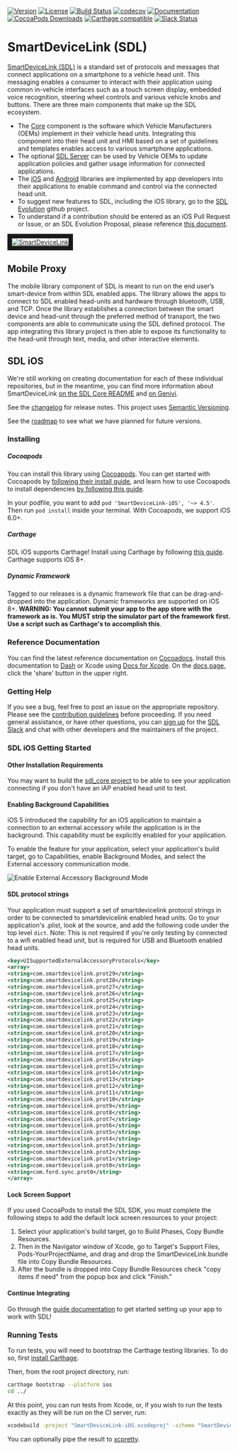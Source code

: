 
[![Version](https://img.shields.io/cocoapods/v/SmartDeviceLink-iOS.svg?style=flat)](https://cocoapods.org/pods/SmartDeviceLink-iOS)
[![License](https://img.shields.io/cocoapods/l/SmartDeviceLink-iOS.svg?style=flat)](https://cocoapods.org/pods/SmartDeviceLink-iOS)
[![Build Status](https://img.shields.io/travis/smartdevicelink/sdl_ios/master.svg?style=flat)](https://travis-ci.org/smartdevicelink/sdl_ios)
[![codecov](https://codecov.io/gh/smartdevicelink/sdl_ios/branch/master/graph/badge.svg)](https://codecov.io/gh/smartdevicelink/sdl_ios)
[![Documentation](https://img.shields.io/cocoapods/metrics/doc-percent/SmartDeviceLink-iOS.svg)](http://cocoadocs.org/docsets/SmartDeviceLink-iOS/)
[![CocoaPods Downloads](https://img.shields.io/cocoapods/dt/SmartDeviceLink-iOS.svg?maxAge=172800)](https://cocoapods.org/pods/SmartDeviceLink-iOS)
[![Carthage compatible](https://img.shields.io/badge/Carthage-compatible-4BC51D.svg?style=flat)](https://github.com/Carthage/Carthage)
[![Slack Status](http://sdlslack.herokuapp.com/badge.svg)](http://slack.smartdevicelink.com)
 

# SmartDeviceLink (SDL)

[SmartDeviceLink (SDL)](https://www.smartdevicelink.com) is a standard set of protocols and messages that connect applications on a smartphone to a vehicle head unit. This messaging enables a consumer to interact with their application using common in-vehicle interfaces such as a touch screen display, embedded voice recognition, steering wheel controls and various vehicle knobs and buttons. There are three main components that make up the SDL ecosystem.

* The [Core](https://github.com/smartdevicelink/sdl_core) component is the software which Vehicle Manufacturers (OEMs)  implement in their vehicle head units. Integrating this component into their head unit and HMI based on a set of guidelines and templates enables access to various smartphone applications.
* The optional [SDL Server](https://github.com/smartdevicelink/sdl_server) can be used by Vehicle OEMs to update application policies and gather usage information for connected applications.
* The [iOS](https://github.com/smartdevicelink/sdl_ios) and [Android](https://github.com/smartdevicelink/sdl_android) libraries are implemented by app developers into their applications to enable command and control via the connected head unit.
* To suggest new features to SDL, including the iOS library, go to the [SDL Evolution](https://github.com/smartdevicelink/sdl_evolution) github project.
* To understand if a contribution should be entered as an iOS Pull Request or Issue, or an SDL Evolution Proposal, please reference [this document](https://github.com/smartdevicelink/sdl_evolution/blob/master/proposals_versus_issues.md).

<a href="http://www.youtube.com/watch?feature=player_embedded&v=AzdQdSCS24M" target="_blank"><img src="http://i.imgur.com/nm8UujD.png?1" alt="SmartDeviceLink" border="10" /></a>


## Mobile Proxy

The mobile library component of SDL is meant to run on the end user’s smart-device from within SDL enabled apps. The library allows the apps to connect to SDL enabled head-units and hardware through bluetooth, USB, and TCP. Once the library establishes a connection between the smart device and head-unit through the preferred method of transport, the two components are able to communicate using the SDL defined protocol. The app integrating this library project is then able to expose its functionality to the head-unit through text, media, and other interactive elements.


## SDL iOS

We're still working on creating documentation for each of these individual repositories, but in the meantime, you can find more information about SmartDeviceLink [on the SDL Core README](https://github.com/smartdevicelink/sdl_core/blob/master/README.md) and [on Genivi](http://projects.genivi.org/smartdevicelink/about).

See the [changelog](https://github.com/smartdevicelink/sdl_ios/blob/master/CHANGELOG.md) for release notes. This project uses [Semantic Versioning](http://semver.org/).

See the [roadmap](https://github.com/smartdevicelink/sdl_ios/wiki/Roadmap) to see what we have planned for future versions.

### Installing

##### Cocoapods

You can install this library using [Cocoapods](https://cocoapods.org/pods/SmartDeviceLink-iOS). You can get started with Cocoapods by [following their install guide](https://guides.cocoapods.org/using/getting-started.html#getting-started), and learn how to use Cocoapods to install dependencies [by following this guide](https://guides.cocoapods.org/using/using-cocoapods.html).

In your podfile, you want to add `pod 'SmartDeviceLink-iOS', '~> 4.5'`. Then run `pod install` inside your terminal. With Cocoapods, we support iOS 6.0+.

##### Carthage

SDL iOS supports Carthage! Install using Carthage by following [this guide](https://github.com/Carthage/Carthage#adding-frameworks-to-an-application). Carthage supports iOS 8+.

##### Dynamic Framework

Tagged to our releases is a dynamic framework file that can be drag-and-dropped into the application. Dynamic frameworks are supported on iOS 8+. **WARNING: You cannot submit your app to the app store with the framework as is. You MUST strip the simulator part of the framework first. Use a script such as Carthage's to accomplish this**.

### Reference Documentation

You can find the latest reference documentation on [Cocoadocs](http://cocoadocs.org/docsets/SmartDeviceLink-iOS). Install this documentation to [Dash](http://kapeli.com/dash) or Xcode using [Docs for Xcode](https://documancer.com/xcode/). On the [docs page](http://cocoadocs.org/docsets/SmartDeviceLink-iOS), click the 'share' button in the upper right.

### Getting Help

If you see a bug, feel free to post an issue on the appropriate repository. Please see the [contribution guidelines](https://github.com/smartdevicelink/sdl_ios/blob/master/CONTRIBUTING.md) before proceeding. If you need general assistance, or have other questions, you can [sign up](http://slack.smartdevicelink.org) for the [SDL Slack](https://smartdevicelink.slack.com) and chat with other developers and the maintainers of the project.

### SDL iOS Getting Started

#### Other Installation Requirements
You may want to build the [sdl_core project](https://github.com/smartdevicelink/sdl_core) to be able to see your application connecting if you don't have an iAP enabled head unit to test.

#### Enabling Background Capabilities
iOS 5 introduced the capability for an iOS application to maintain a connection to an external accessory while the application is in the background. This capability must be explicitly enabled for your application.

To enable the feature for your application, select your application's build target, go to Capabilities, enable Background Modes, and select the External accessory communication mode.

![Enable External Accessory Background Mode](http://i.imgur.com/zxn4lsb.png)

#### SDL protocol strings
Your application must support a set of smartdevicelink protocol strings in order to be connected to smartdevicelink enabled head units. Go to your application's .plist, look at the source, and add the following code under the top level `dict`. Note: This is not required if you're only testing by connected to a wifi enabled head unit, but is required for USB and Bluetooth enabled head units.

```xml
<key>UISupportedExternalAccessoryProtocols</key>
<array>
<string>com.smartdevicelink.prot29</string>
<string>com.smartdevicelink.prot28</string>
<string>com.smartdevicelink.prot27</string>
<string>com.smartdevicelink.prot26</string>
<string>com.smartdevicelink.prot25</string>
<string>com.smartdevicelink.prot24</string>
<string>com.smartdevicelink.prot23</string>
<string>com.smartdevicelink.prot22</string>
<string>com.smartdevicelink.prot21</string>
<string>com.smartdevicelink.prot20</string>
<string>com.smartdevicelink.prot19</string>
<string>com.smartdevicelink.prot18</string>
<string>com.smartdevicelink.prot17</string>
<string>com.smartdevicelink.prot16</string>
<string>com.smartdevicelink.prot15</string>
<string>com.smartdevicelink.prot14</string>
<string>com.smartdevicelink.prot13</string>
<string>com.smartdevicelink.prot12</string>
<string>com.smartdevicelink.prot11</string>
<string>com.smartdevicelink.prot10</string>
<string>com.smartdevicelink.prot9</string>
<string>com.smartdevicelink.prot8</string>
<string>com.smartdevicelink.prot7</string>
<string>com.smartdevicelink.prot6</string>
<string>com.smartdevicelink.prot5</string>
<string>com.smartdevicelink.prot4</string>
<string>com.smartdevicelink.prot3</string>
<string>com.smartdevicelink.prot2</string>
<string>com.smartdevicelink.prot1</string>
<string>com.smartdevicelink.prot0</string>
<string>com.ford.sync.prot0</string>
</array>
```

#### Lock Screen Support
If you used CocoaPods to install the SDL SDK, you must complete the following steps to add the default lock screen resources to your project:

1. Select your application's build target, go to Build Phases, Copy Bundle Resources.
2. Then in the Navigator window of Xcode, go to Target's Support Files, Pods-YourProjectName, and drag and drop the SmartDeviceLink.bundle file into Copy Bundle Resources.
3. After the bundle is dropped into Copy Bundle Resources check "copy items if need" from the popup box and click "Finish."

#### Continue Integrating
Go through the [guide documentation](https://smartdevicelink.com/en/guides/iOS/getting-started/integration-basics/) to get started setting up your app to work with SDL!

### Running Tests
To run tests, you will need to bootstrap the Carthage testing libraries. To do so, first [install Carthage](https://github.com/Carthage/Carthage#installing-carthage).

Then, from the root project directory, run:
```bash
carthage bootstrap --platform ios
cd ../
```

At this point, you can run tests from Xcode, or, if you wish to run the tests exactly as they will be run on the CI server, run:

```bash
xcodebuild -project "SmartDeviceLink-iOS.xcodeproj" -scheme "SmartDeviceLink" -sdk "iphonesimulator10.0" -destination "OS=10.0,name=iPhone 7" -configuration Debug ONLY_ACTIVE_ARCH=NO RUN_CLANG_STATIC_ANALYZER=NO GCC_INSTRUMENT_PROGRAM_FLOW_ARCS=YES GCC_GENERATE_TEST_COVERAGE_FILES=YES ENABLE_TESTABILITY=YES test
```

You can optionally pipe the result to [xcpretty](https://github.com/supermarin/xcpretty).
